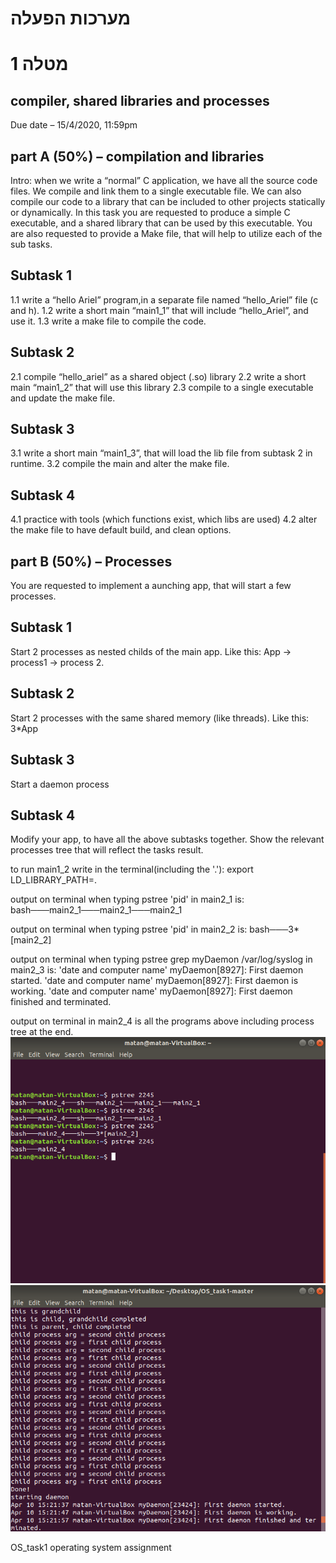 # מערכות הפעלה
# מטלה 1
## compiler, shared libraries and processes
Due date – 15/4/2020, 11:59pm


## part A (50%) – compilation and libraries
Intro: when we write a “normal” C application, we have all the source code files.
We compile and link them to a single executable file.
We can also compile our code to a library that can be included to other projects statically or
dynamically.
In this task you are requested to produce a simple C executable, and a shared library that can
be used by this executable. You are also requested to provide a Make file, that will help to
utilize each of the sub tasks.
## Subtask 1
1.1 write a “hello Ariel” program,in a separate file named “hello_Ariel” file (c and
h).
1.2 write a short main “main1_1” that will include “hello_Ariel”, and use it.
1.3 write a make file to compile the code.


## Subtask 2
2.1 compile “hello_ariel” as a shared object (.so) library
2.2 write a short main “main1_2” that will use this library
2.3 compile to a single executable and update the make file.


## Subtask 3
3.1 write a short main “main1_3”, that will load the lib file from subtask 2 in
runtime.
3.2 compile the main and alter the make file.


## Subtask 4
4.1 practice with tools (which functions exist, which libs are used)
4.2 alter the make file to have default build, and clean options.


## part B (50%) – Processes
You are requested to implement a aunching app, that will start a few processes.
## Subtask 1
Start 2 processes as nested childs of the main app.
Like this: App -> process1 -> process 2.

## Subtask 2
Start 2 processes with the same shared memory (like threads).
Like this: 3*App


## Subtask 3
Start a daemon process


## Subtask 4
Modify your app, to have all the above subtasks together.
Show the relevant processes tree that will reflect the tasks result.


to run main1_2 write in the terminal(including the '.'): 
	export LD_LIBRARY_PATH=.

output on terminal when typing pstree 'pid' in main2_1 is: 
	bash───main2_1───main2_1───main2_1

output on terminal when typing pstree 'pid' in main2_2 is: 
	bash───3*[main2_2]

output on terminal when typing pstree grep myDaemon /var/log/syslog in main2_3 is: 
	'date and computer name' myDaemon[8927]: First daemon started. 
	'date and computer name' myDaemon[8927]: First daemon is working. 
	'date and computer name' myDaemon[8927]: First daemon finished and terminated.

output on terminal in main2_4 is all the programs above including process tree at the end.
![image](https://github.com/spyroy/OS_task1/blob/master/photos/Screenshot%20from%202020-04-10%2016-28-16.png)
![image](https://github.com/spyroy/OS_task1/blob/master/photos/Screenshot%20from%202020-04-10%2016-30-33.png)

OS_task1
operating system assignment 
 

